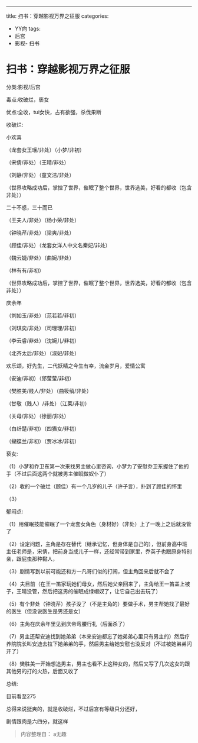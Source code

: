 ---
title: 扫书：穿越影视万界之征服
categories:
- YY向
tags:
- 后宫
- 影视- 扫书
# 扫书：穿越影视万界之征服
分类:影视/后宫

毒点:收破烂，亵女

优点:全收，tui女快，占有欲强，杀伐果断

收破烂:

小欢喜

（龙套女王瑶/非处）（小梦/非初）

（宋倩/非处）（王晴/非处）

（刘静/非处）（童文洁/非处）

（世界攻略成功后，掌控了世界，催眠了整个世界，世界选美，好看的都收（包含非处））

二十不惑，三十而已

（王夫人/非处）（杨小荣/非处）

（钟晓芹/非处）（梁爽/非处）

（顾佳/非处）（龙套女洋人中文名秦妃/非处）

（魏云婕/非处）（曲婉/非处）

（林有有/非初）

（世界攻略成功后，掌控了世界，催眠了整个世界，世界选美，好看的都收（包含非处））

庆余年

（刘如玉/非处）（范若若/非初）

（刘琪奕/非处）（司理理/非初）

（李云睿/非处）（沈婉儿/非初）

（北齐太后/非处）（淑妃/非处）

欢乐颂，好先生，二代妖精之今生有幸，流金岁月，爱情公寓

（安迪/非初）（邱莹莹/非初）

（樊胜美/贱人/非处）（曲筱绡/非处）

（甘敬（贱人）/非处）（江莱/非初）

（关母/非处）（徐丽/非处）

（白纤楚/非初）（四猫女/非初）

（蝴蝶兰/非初）（贾冰冰/非初）

亵女:

（1）小梦和乔卫东第一次来找男主做心里咨询，小梦为了安慰乔卫东握住了他的手（不过后面这两个就被男主催眠做奴仆了）

（2）收的一个破烂（顾佳）有一个几岁的儿子（许子言），扑到了顾佳的怀里

（3）

郁闷点:

（1）用催眠技能催眠了一个龙套女角色（身材好）（非处）上了一晚上之后就没管了

（2）设定问题，主角是存在替代（继承记忆，但身体是自己的），但前身高中班主任老师是，宋倩，把前身当成儿子一样，还经常带到家里，乔英子也跟原身特别亲，跟屁虫那种黏人，

（3）剧情写到以前可能还和方一凡哥们似的打闹，但主角回来后就不会了

（4）夫目前（在王一笛家玩她们母女，然后她父亲回来了，主角给王一笛盖上被子，王晴没管，然后把这男的催眠成绿帽奴了，让它自己出去玩了）

（5）有个非处（钟晓芹）孩子没了（不是主角的）要做手术，男主帮她找了最好的医生（但没说医生是男还是女）

（6）主角在庆余年里见到庆帝弯腰行礼（后面杀了）

（7）男主还帮安迪找到她弟弟（本来安迪都忘了她弟弟心里只有男主的）然后疗养院院长叫安迪去拉下她弟弟的手，然后男主给她安慰也没反对（不过被她弟弟闪开了）

（8）樊胜美一开始想追男主，男主也看不上这种女的，然后又写了几次这女的跟其他男的打的火热，后面又收了

总结:

目前看至275

总得来说挺爽的，就是收破烂，不过后宫有等级只分还好，

剧情跟肉是六四分，就这样


> 内容整理自： a无趣